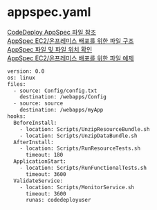 # appspec.yaml

[CodeDeploy AppSpec 파일 참조](https://docs.aws.amazon.com/ko_kr/codedeploy/latest/userguide/reference-appspec-file.html) <br/>
[AppSpec EC2/온프레미스 배포를 위한 파일 구조](https://docs.aws.amazon.com/ko_kr/codedeploy/latest/userguide/reference-appspec-file-structure.html#server-appspec-structure) <br/>
[AppSpec 파일 및 파일 위치 확인](https://docs.aws.amazon.com/ko_kr/codedeploy/latest/userguide/reference-appspec-file-validate.html)<br/>
[AppSpec EC2/온프레미스 배포를 위한 파일 예제](https://docs.aws.amazon.com/ko_kr/codedeploy/latest/userguide/reference-appspec-file-example.html#appspec-file-example-server)

```sh
version: 0.0
os: linux
files:
  - source: Config/config.txt
    destination: /webapps/Config
  - source: source
    destination: /webapps/myApp
hooks:
  BeforeInstall:
    - location: Scripts/UnzipResourceBundle.sh
    - location: Scripts/UnzipDataBundle.sh
  AfterInstall:
    - location: Scripts/RunResourceTests.sh
      timeout: 180
  ApplicationStart:
    - location: Scripts/RunFunctionalTests.sh
      timeout: 3600
  ValidateService:
    - location: Scripts/MonitorService.sh
      timeout: 3600
      runas: codedeployuser

```
